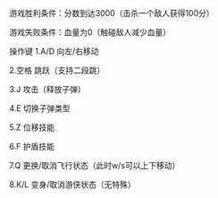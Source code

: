 游戏胜利条件：分数到达3000（击杀一个敌人获得100分） 

游戏失败条件：血量为0（触碰敌人减少血量）

操作键 1.A/D 向左/右移动

2.空格 跳跃（支持二段跳） 

3.J 攻击（释放子弹）

4.E 切换子弹类型 

5.Z 位移技能 

6.F 护盾技能 

7.Q 更换/取消飞行状态（此时w/s可以上下移动） 

8.K/L 变身/取消游侠状态（无特殊）
